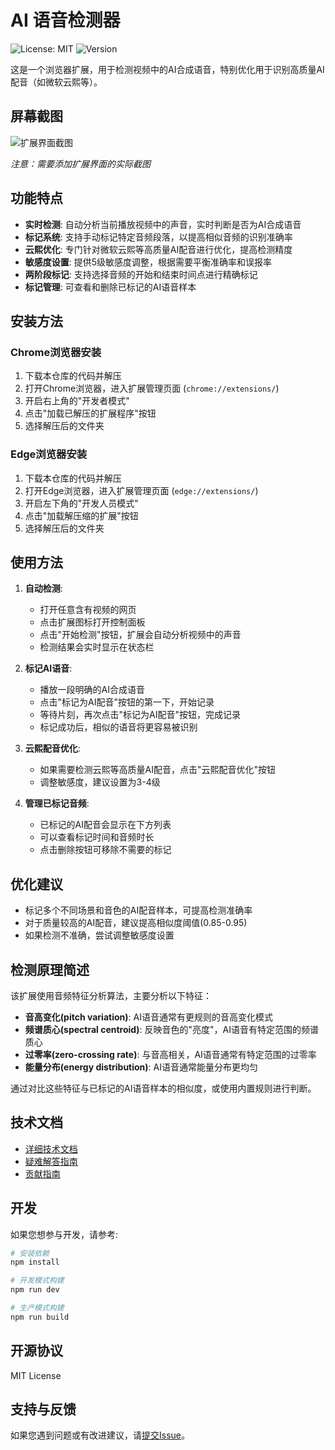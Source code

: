 # AI 语音检测器

![License: MIT](https://img.shields.io/badge/License-MIT-yellow.svg)
![Version](https://img.shields.io/badge/version-1.0.0-blue)

这是一个浏览器扩展，用于检测视频中的AI合成语音，特别优化用于识别高质量AI配音（如微软云熙等）。

## 屏幕截图

![扩展界面截图](docs/images/screenshot.png)

*注意：需要添加扩展界面的实际截图*

## 功能特点

- **实时检测**: 自动分析当前播放视频中的声音，实时判断是否为AI合成语音
- **标记系统**: 支持手动标记特定音频段落，以提高相似音频的识别准确率
- **云熙优化**: 专门针对微软云熙等高质量AI配音进行优化，提高检测精度
- **敏感度设置**: 提供5级敏感度调整，根据需要平衡准确率和误报率
- **两阶段标记**: 支持选择音频的开始和结束时间点进行精确标记
- **标记管理**: 可查看和删除已标记的AI语音样本

## 安装方法

### Chrome浏览器安装
1. 下载本仓库的代码并解压
2. 打开Chrome浏览器，进入扩展管理页面 (`chrome://extensions/`)
3. 开启右上角的"开发者模式"
4. 点击"加载已解压的扩展程序"按钮
5. 选择解压后的文件夹

### Edge浏览器安装
1. 下载本仓库的代码并解压
2. 打开Edge浏览器，进入扩展管理页面 (`edge://extensions/`)
3. 开启左下角的"开发人员模式"
4. 点击"加载解压缩的扩展"按钮
5. 选择解压后的文件夹

## 使用方法

1. **自动检测**:
   - 打开任意含有视频的网页
   - 点击扩展图标打开控制面板
   - 点击"开始检测"按钮，扩展会自动分析视频中的声音
   - 检测结果会实时显示在状态栏

2. **标记AI语音**:
   - 播放一段明确的AI合成语音
   - 点击"标记为AI配音"按钮的第一下，开始记录
   - 等待片刻，再次点击"标记为AI配音"按钮，完成记录
   - 标记成功后，相似的语音将更容易被识别

3. **云熙配音优化**:
   - 如果需要检测云熙等高质量AI配音，点击"云熙配音优化"按钮
   - 调整敏感度，建议设置为3-4级

4. **管理已标记音频**:
   - 已标记的AI配音会显示在下方列表
   - 可以查看标记时间和音频时长
   - 点击删除按钮可移除不需要的标记

## 优化建议

- 标记多个不同场景和音色的AI配音样本，可提高检测准确率
- 对于质量较高的AI配音，建议提高相似度阈值(0.85-0.95)
- 如果检测不准确，尝试调整敏感度设置

## 检测原理简述

该扩展使用音频特征分析算法，主要分析以下特征：
- **音高变化(pitch variation)**: AI语音通常有更规则的音高变化模式
- **频谱质心(spectral centroid)**: 反映音色的"亮度"，AI语音有特定范围的频谱质心
- **过零率(zero-crossing rate)**: 与音高相关，AI语音通常有特定范围的过零率
- **能量分布(energy distribution)**: AI语音通常能量分布更均匀

通过对比这些特征与已标记的AI语音样本的相似度，或使用内置规则进行判断。

## 技术文档

- [详细技术文档](docs/TECHNICAL.md)
- [疑难解答指南](docs/TROUBLESHOOTING.md)
- [贡献指南](CONTRIBUTING.md)

## 开发

如果您想参与开发，请参考:
```bash
# 安装依赖
npm install

# 开发模式构建
npm run dev

# 生产模式构建
npm run build
```

## 开源协议

MIT License

## 支持与反馈

如果您遇到问题或有改进建议，请[提交Issue](https://github.com/yourusername/AI-Voice-Detector/issues)。 